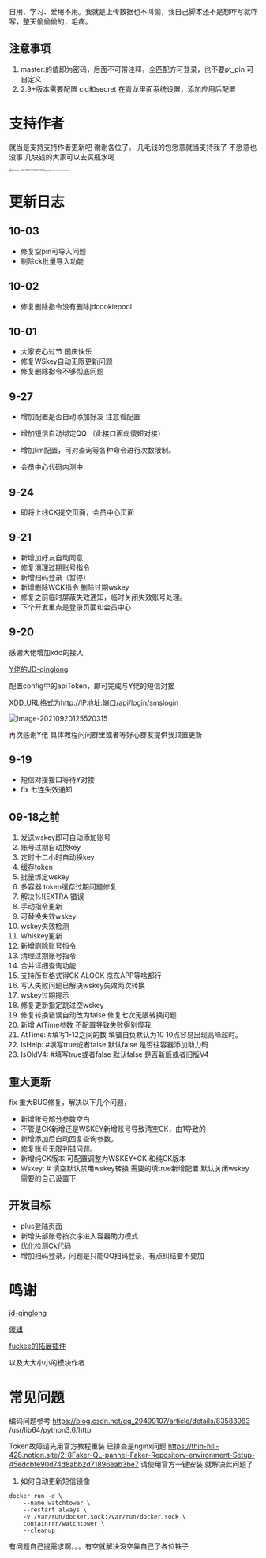自用、学习、爱用不用。我就是上传数据也不叫偷，我自己脚本还不是想咋写就咋写，整天偷偷偷的，毛病。

## 注意事项

  1. master:的值即为密码，后面不可带注释，全匹配方可登录，也不要pt_pin 可自定义
   2. 2.9+版本需要配置    cid和secret 在青龙里面系统设置，添加应用后配置

# 支持作者

就当是支持支持作者更新吧 谢谢各位了。  几毛钱的包愿意就当支持我了  不愿意也没事 几块钱的大家可以去买瓶水喝

<img src="https://gitee.com/jia_yuan/xdd-plus/raw/main/static/hb.jpg" alt="image-20211004172834653" style="zoom: 36%;" /><img src="C:\Users\76476\AppData\Roaming\Typora\typora-user-images\image-20211004173043643.png" alt="image-20211004173043643" style="zoom: 25%;" />

# 更新日志

## 10-03

- 修复空pin可导入问题
- 剔除ck批量导入功能

## 10-02

- 修复删除指令没有删除jdcookiepool

## 10-01

- 大家安心过节 国庆快乐
- 修复WSkey自动无限更新问题
- 修复删除指令不够彻底问题

## 9-27

-  增加配置是否自动添加好友  注意看配置
- 增加短信自动绑定QQ （此接口面向傻妞对接）
- 增加lim配置，可对查询等各种命令进行次数限制。

- 会员中心代码内测中


## 9-24

- 即将上线CK提交页面，会员中心页面


## 9-21

- 新增加好友自动同意
- 修复清理过期账号指令
- 新增扫码登录（暂停）
- 新增删除WCK指令 删除过期wskey
- 修复之前临时屏蔽失效通知，临时关闭失效账号处理。
- 下个开发重点是登录页面和会员中心

## 9-20

感谢大佬增加xdd的接入

[Y佬的JD-qinglong](https://github.com/rubyangxg/jd-qinglong )

配置config中的apiToken，即可完成与Y佬的短信对接

XDD_URL格式为http://IP地址:端口/api/login/smslogin

![image-20210920125520315](C:\Users\76476\AppData\Roaming\Typora\typora-user-images\image-20210920125520315.png)

再次感谢Y佬  具体教程问问群里或者等好心群友提供我顶置更新

## 9-19

- 短信对接接口等待Y对接
- fix 七连失效通知

## 09-18之前

  1. 发送wskey即可自动添加账号
  2. 账号过期自动换key
  3. 定时十二小时自动换key
  4. 缓存token
  5. 批量绑定wskey
  6. 多容器 token缓存过期问题修复
  7. 解决%!(EXTRA 错误
  8. 手动指令更新
  9. 可替换失效wskey
  10. wskey失效检测
  11. Whiskey更新
  12. 新增删除账号指令
  13. 清理过期账号指令
  14. 合并详细查询功能
  15. 支持所有格式得CK  ALOOK  京东APP等啥都行
  16. 写入失败问题已解决wskey失效两次转换
  17. wskey过期提示
  18. 修复更新指定跳过空wskey
  19. 修复转换错误自动改为false 修复七次无限转换问题
  20. 新增 AtTime参数 不配置导致失败得别怪我
  21. AtTime:  #填写1-12之间的数  填错自负默认为10  10点容易出现高峰超时。
  22. IsHelp:   #填写true或者false  默认false 是否往容器添加助力码
  23. IsOldV4: #填写true或者false  默认false  是否新版或者旧版V4

## 重大更新

fix 重大BUG修复，解决以下几个问题，

- 新增账号部分参数空白
- 不管是CK新增还是WSKEY新增账号导致清空CK，由1导致的
- 新增添加后自动回复查询参数。
- 修复账号无限判错问题。
- 新增纯CK版本 可配置调整为WSKEY+CK  和纯CK版本
- Wskey: # 填空默认禁用wskey转换 需要的填true新增配置 默认关闭wskey 需要的自己设置下



## 开发目标

- plus登陆页面 
- 新增头部账号按次序进入容器助力模式
- 优化检测Ck代码
- 增加扫码登录，问题是只能QQ扫码登录，有点纠结要不要加




# 鸣谢

[jd-qinglong](https://github.com/rubyangxg/jd-qinglong )

[傻妞](https://github.com/rubyangxg/jd-qinglong )

[fuckee的拓展插件](https://github.com/ufuckee/jd_cookie)

以及大大小小的模块作者

# 常见问题

编码问题参考
https://blog.csdn.net/qq_29499107/article/details/83583983
/usr/lib64/python3.6/http

Token故障请先用官方教程重装  已排查是nginx问题
https://thin-hill-428.notion.site/2-8Faker-QL-pannel-Faker-Repository-environment-Setup-45edcbfe90d74d8abb2d71896eab3be7
请使用官方一键安装 就解决此问题了



1. 如何自动更新短信镜像

```
docker run -d \
    --name watchtower \
    --restart always \
    -v /var/run/docker.sock:/var/run/docker.sock \
    containrrr/watchtower \
    --cleanup
```




有问题自己提需求啊。。。有空就解决没空靠自己了各位铁子

